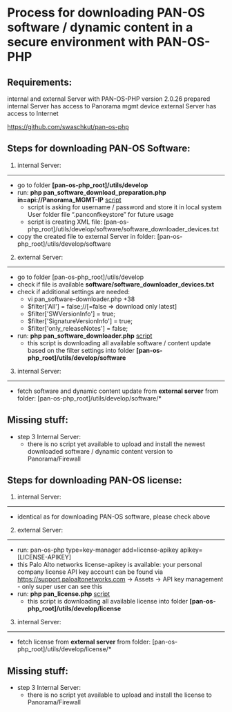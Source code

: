 Process for downloading PAN-OS software / dynamic content in a secure environment with PAN-OS-PHP
===

Requirements:
---
internal and external Server with PAN-OS-PHP version 2.0.26 prepared
internal Server has access to Panorama mgmt device
external Server has access to Internet

https://github.com/swaschkut/pan-os-php



Steps for downloading PAN-OS Software:
---
1) internal Server:
---
 - go to folder **[pan-os-php_root]/utils/develop**
 - run: **php ​​pan_software_download_preparation.php in=api://Panorama_MGMT-IP** [script](../pan_software_download_preparation.php)
   - script is asking for username / password and store it in local system User folder file “.panconfkeystore” for future usage
   - script is creating XML file: [pan-os-php_root]/utils/develop/software/software_downloader_devices.txt
 - copy the created file to external Server in folder: [pan-os-php_root]/utils/develop/software

2) external Server:
---
 - go to folder [pan-os-php_root]/utils/develop
 - check if file is available **software/software_downloader_devices.txt**
 - check if additional settings are needed:
    - vi pan_software-downloader.php +38
    - $filter['All'] = false;//[=false => download only latest]
    - $filter['SWVersionInfo'] = true;
    - $filter['SignatureVersionInfo'] = true;
    - $filter['only_releaseNotes'] = false;
 - run: **php pan_software_downloader.php** [script](../pan_software_downloader.php)
    - this script is downloading all available software / content update based on the filter settings into folder **[pan-os-php_root]/utils/develop/software**

3) internal Server:
---
 - fetch software and dynamic content update from **external server** from folder: [pan-os-php_root]/utils/develop/software/*



Missing stuff:
---
- step 3 Internal Server: 
  - there is no script yet available to upload and install the newest downloaded software / dynamic content version to Panorama/Firewall




Steps for downloading PAN-OS license:
---
1) internal Server:
---
 - identical as for downloading PAN-OS software, please check above

2) external Server:
---
 - run: pan-os-php type=key-manager add=license-apikey apikey=[LICENSE-APIKEY]
 - this Palo Alto networks license-apikey is available: your personal company license API key account can be found via https://support.paloaltonetworks.com -> Assets -> API key management - only super user can see this
 - run: **php pan_license.php** [script](../pan_license.php)
    - this script is downloading all available license into folder **[pan-os-php_root]/utils/develop/license**

3) internal Server:
---
 - fetch license from **external server** from folder: [pan-os-php_root]/utils/develop/license/*


Missing stuff:
---
- step 3 Internal Server: 
  - there is no script yet available to upload and install the license to Panorama/Firewall